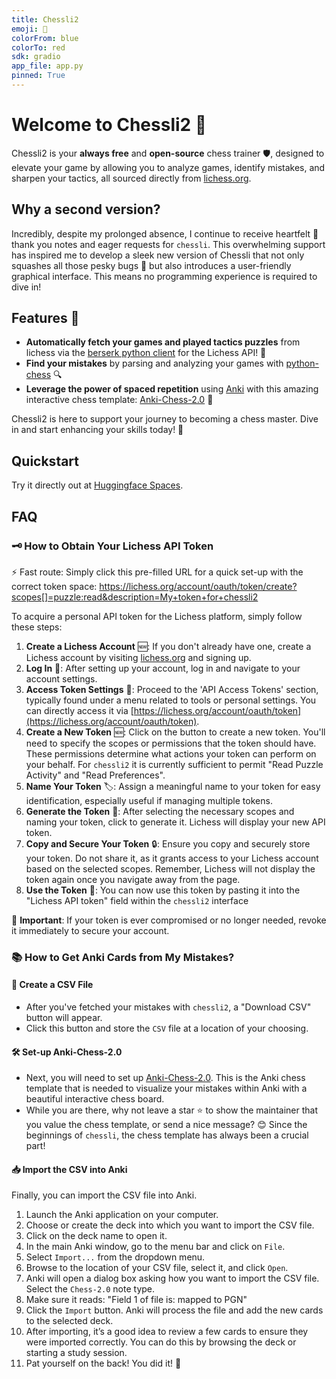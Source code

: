 ```yaml
---
title: Chessli2
emoji: 🏰
colorFrom: blue
colorTo: red
sdk: gradio
app_file: app.py
pinned: True
---
```



# Welcome to Chessli2 🏰

Chessli2 is your **always free** and **open-source** chess trainer 🛡️, designed to elevate your game by allowing you to analyze games, identify mistakes, and sharpen your tactics, all sourced directly from [lichess.org](https://lichess.org/).

## Why a second version?

Incredibly, despite my prolonged absence, I continue to receive heartfelt 💌 thank you notes and eager requests for `chessli`. 
This overwhelming support has inspired me to develop a sleek new version of Chessli that not only squashes all those pesky bugs 🐛 but also introduces a user-friendly graphical interface. This means no programming experience is required to dive in!

## Features 🌟

- **Automatically fetch your games and played tactics puzzles** from lichess via the [berserk python client](https://github.com/lichess-org/berserk) for the Lichess API! 🔄
- **Find your mistakes** by parsing and analyzing your games with [python-chess](https://github.com/niklasf/python-chess) 🔍
- **Leverage the power of spaced repetition** using [Anki](https://apps.ankiweb.net/) with this amazing interactive chess template: [Anki-Chess-2.0](https://github.com/TowelSniffer/Anki-Chess-2.0) 🧠

Chessli2 is here to support your journey to becoming a chess master. Dive in and start enhancing your skills today! 🚀

## Quickstart

Try it directly out at [Huggingface Spaces](https://pwenker-chessli2.hf.space/).


## FAQ

### 🗝️ How to Obtain Your Lichess API Token

:zap: Fast route: Simply click this pre-filled URL for a quick set-up with the correct token space: https://lichess.org/account/oauth/token/create?scopes[]=puzzle:read&description=My+token+for+chessli2

To acquire a personal API token for the Lichess platform, simply follow these steps:

1. **Create a Lichess Account** 🆕: If you don't already have one, create a Lichess account by visiting [lichess.org](https://lichess.org) and signing up.
2. **Log In** 🔑: After setting up your account, log in and navigate to your account settings.
3. **Access Token Settings** 🔧: Proceed to the 'API Access Tokens' section, typically found under a menu related to tools or personal settings. You can directly access it via [https://lichess.org/account/oauth/token](https://lichess.org/account/oauth/token).
4. **Create a New Token** 🆕: Click on the button to create a new token. You'll need to specify the scopes or permissions that the token should have. These permissions determine what actions your token can perform on your behalf. For `chessli2` it is currently sufficient to permit "Read Puzzle Activity" and "Read Preferences".
5. **Name Your Token** 🏷️: Assign a meaningful name to your token for easy identification, especially useful if managing multiple tokens.
6. **Generate the Token** 🔄: After selecting the necessary scopes and naming your token, click to generate it. Lichess will display your new API token.
7. **Copy and Secure Your Token** 🔒: Ensure you copy and securely store your token. Do not share it, as it grants access to your Lichess account based on the selected scopes. Remember, Lichess will not display the token again once you navigate away from the page.
8. **Use the Token** 🚀: You can now use this token by pasting it into the "Lichess API token" field within the `chessli2` interface

🚨 **Important**: If your token is ever compromised or no longer needed, revoke it immediately to secure your account.

### 📚 How to Get Anki Cards from My Mistakes?

#### 📄 Create a CSV File
- After you've fetched your mistakes with `chessli2`, a "Download CSV" button will appear.  
- Click this button and store the `CSV` file at a location of your choosing.

#### 🛠 Set-up Anki-Chess-2.0
- Next, you will need to set up [Anki-Chess-2.0](https://github.com/TowelSniffer/Anki-Chess-2.0). This is the Anki chess template that is needed to visualize your mistakes within Anki with a beautiful interactive chess board.
- While you are there, why not leave a star ⭐ to show the maintainer that you value the chess template, or send a nice message? 😊 Since the beginnings of `chessli`, the chess template has always been a crucial part!

#### 📥 Import the CSV into Anki

Finally, you can import the CSV file into Anki.

1. Launch the Anki application on your computer.
2. Choose or create the deck into which you want to import the CSV file.
3. Click on the deck name to open it.
4. In the main Anki window, go to the menu bar and click on `File`.
5. Select `Import...` from the dropdown menu.
6. Browse to the location of your CSV file, select it, and click `Open`.
7. Anki will open a dialog box asking how you want to import the CSV file. Select the `Chess-2.0` note type.
8. Make sure it reads: "Field 1 of file is: mapped to PGN" 
9. Click the `Import` button. Anki will process the file and add the new cards to the selected deck.
10. After importing, it’s a good idea to review a few cards to ensure they were imported correctly. You can do this by browsing the deck or starting a study session.
11. Pat yourself on the back! You did it! 🎉
